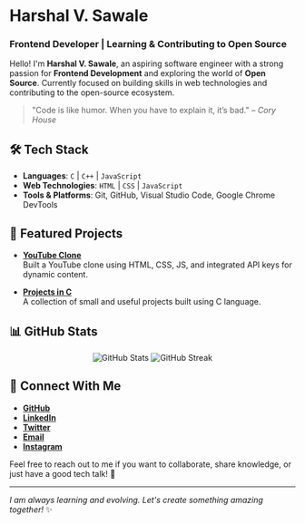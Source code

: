 # Harshal V. Sawale
### Frontend Developer | Learning & Contributing to Open Source

Hello! I'm **Harshal V. Sawale**, an aspiring software engineer with a strong passion for **Frontend Development** and exploring the world of **Open Source**. Currently focused on building skills in web technologies and contributing to the open-source ecosystem.

> "Code is like humor. When you have to explain it, it’s bad." – *Cory House*

## 🛠️ **Tech Stack**
- **Languages**: `C` | `C++` | `JavaScript`
- **Web Technologies**: `HTML` | `CSS` | `JavaScript`
- **Tools & Platforms**: Git, GitHub, Visual Studio Code, Google Chrome DevTools

## 🔭 **Featured Projects**
- [**YouTube Clone**](https://github.com/HarshalSawale4/YouTube-Clone.git)  
  Built a YouTube clone using HTML, CSS, JS, and integrated API keys for dynamic content.
  
- [**Projects in C**](https://github.com/HarshalSawale4/Projects.git)  
  A collection of small and useful projects built using C language.

## 📊 **GitHub Stats**
<p align="center">
  <img src="https://github-readme-stats.vercel.app/api?username=HarshalSawale4&show_icons=true&theme=dark" alt="GitHub Stats" />
  <img src="https://github-readme-streak-stats.herokuapp.com/?user=HarshalSawale4&theme=dark" alt="GitHub Streak" />
</p>

## 🤝 **Connect With Me**
- [**GitHub**](https://github.com/HarshalSawale4)
- [**LinkedIn**](https://www.linkedin.com/in/harshal-sawale-b561662a9/)
- [**Twitter**](https://x.com/TechHarshal?s=09)
- [**Email**](mailto:harshaltech6@gmail.com)
- [**Instagram**](https://www.instagram.com/im_harshal4__?igsh=Ymo3dHNnbGYzMXhj)

Feel free to reach out to me if you want to collaborate, share knowledge, or just have a good tech talk! 🚀

---

*I am always learning and evolving. Let's create something amazing together!* ✨
